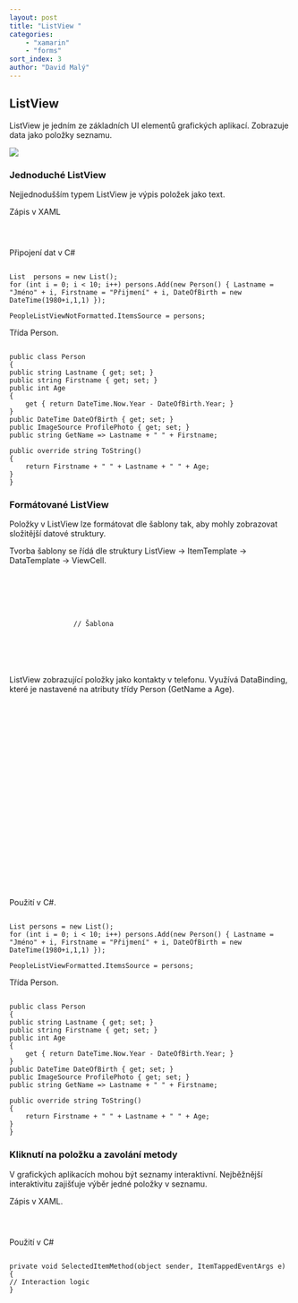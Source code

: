 ```yaml
---
layout: post
title: "ListView "
categories:
    - "xamarin"
    - "forms"
sort_index: 3
author: "David Malý"
--- 
```



## ListView


ListView je jedním ze základních UI elementů grafických aplikací. Zobrazuje data jako položky seznamu.

![](images/ListView.png)
### Jednoduché ListView




Nejjednodušším typem ListView je výpis položek jako text.





Zápis v XAML


```

 

```


Připojení dat v C#


```

List  persons = new List();
for (int i = 0; i < 10; i++) persons.Add(new Person() { Lastname = "Jméno" + i, Firstname = "Přijmení" + i, DateOfBirth = new DateTime(1980+i,1,1) });

PeopleListViewNotFormatted.ItemsSource = persons;

```


Třída Person.


```

public class Person
{public string Lastname { get; set; }public string Firstname { get; set; }public int Age{	get { return DateTime.Now.Year - DateOfBirth.Year; }}public DateTime DateOfBirth { get; set; }public ImageSource ProfilePhoto { get; set; }public string GetName => Lastname + " " + Firstname;
  public override string ToString(){	return Firstname + " " + Lastname + " " + Age;}
}

```

### Formátované ListView


Položky v ListView lze formátovat dle šablony tak, aby mohly zobrazovat složitější datové struktury.



Tvorba šablony se řídá dle struktury ListView -> ItemTemplate -> DataTemplate -> ViewCell.


```


   		   								// Šablona 		   	 
   
 

```


ListView zobrazující položky jako kontakty v telefonu. Využívá DataBinding, které je nastavené na atributy třídy Person (GetName a Age).


```


   		   		 			 			   													   			   													   																		 			 	   	 
   
 

```


Použití v C#.


```

List persons = new List();
for (int i = 0; i < 10; i++) persons.Add(new Person() { Lastname = "Jméno" + i, Firstname = "Přijmení" + i, DateOfBirth = new DateTime(1980+i,1,1) });

PeopleListViewFormatted.ItemsSource = persons;

```


Třída Person.


```

public class Person
{public string Lastname { get; set; }public string Firstname { get; set; }public int Age{	get { return DateTime.Now.Year - DateOfBirth.Year; }}public DateTime DateOfBirth { get; set; }public ImageSource ProfilePhoto { get; set; }public string GetName => Lastname + " " + Firstname;public override string ToString(){	return Firstname + " " + Lastname + " " + Age;}
}

```

### Kliknutí na položku a zavolání metody


V grafických aplikacích mohou být seznamy interaktivní. Nejběžnější interaktivitu zajišťuje výběr jedné položky v seznamu.



Zápis v XAML.


```

 

```


Použití v C#


```

private void SelectedItemMethod(object sender, ItemTappedEventArgs e)
{// Interaction logic
}

```
